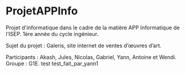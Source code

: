 # ProjetAPPInfo
Projet d'informatique dans le cadre de la matière APP Informatique de l'ISEP. 1ère année du cycle ingénieur. 

Sujet du projet : Galeris, site internet de ventes d’œuvres d’art. 

Participants : Akash, Jules, Nicolas, Gabriel, Yann, Antoine et Wendi. 
Groupe : G1E.
test
test_fait_par_yann1

